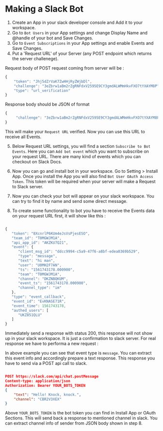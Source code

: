# Making a Slack Bot

1. Create an App in your slack developer console and Add it to your workspace.
2. Go to `Bot Users` in your App settings and change Display Name and @handle of your bot and Save Changes.
3. Go to `Event Subscriptions` in your App settings and enable Events and Save Changes.
4. Put a 'Request URL' of your Server (any POST endpoint which returns the server challenege).

Request body of POST request coming from server will be :


```js
{
    "token": "Jhj5dZrVaK7ZwHHjRyZWjbDl",
    "challenge": "3eZbrw1aBm2rZgRNFdxV2595E9CY3gmdALWMmHkvFXO7tYXAYM8P",
    "type": "url_verification"
}

```

Response body should be JSON of format 

```js
{
     "challenge": "3eZbrw1aBm2rZgRNFdxV2595E9CY3gmdALWMmHkvFXO7tYXAYM8P"
}
```

This will make your `Request URL` verified. Now you can use this URL to receive all Events.

5. Below Request URL settings, you will find a section `Subscribe to Bot Events`. Here you can `Add bot event` which you want to subscribe on your request URL. There are many kind of events which you can checkout on Slack Docs.

6. Now you can go and install bot in your workspace. Go to Setting > Install App. Once you install the App you will also find `Bot User OAuth Access Token`. This token will be required when your server will make a Request to Slack server.

7. Now you can check your bot will appear on your slack workspace. You can try to find it by name and send some direct message.
8. To create some functionality to bot you have to receive the Events data on your request URL first, it will show like this :

```js

{
   "token": "8XcnrlP6KUm4eJsVsPjesESO",
   "team_id": "T0MGWJM1A",
   "api_app_id": "AKZKU7Q21",
   "event": {
      "client_msg_id": "ddcc9994-c5a9-47f6-a8bf-edea0369b529",
      "type": "message",
      "text": "hi man",
      "user": "U0MH2F7AN",
      "ts": "1561743178.000900",
      "team": "T0MGWJM1A",
      "channel": "DKZNBQKUM",
      "event_ts": "1561743178.000900",
      "channel_type": "im"
   },
   "type": "event_callback",
   "event_id": "EvKNASE71R",
   "event_time": 1561743178,
   "authed_users": [
      "UKZ851QLU"
   ]
}

```

Immediately send a response with status 200, this response will not show up in your slack workspace. It is just a confirmation to slack server.
For real response we have to performa a new request :

In above example you can see that event type is `message`. You can extract this event info and accordingly prepare a text response. This response you have to send via a POST api call to slack. 

```json

POST https://slack.com/api/chat.postMessage
Content-type: application/json
Authorization: Bearer YOUR_BOTS_TOKEN
{
    "text": "Hello! Knock, knock.",
    "channel": "CBR2V3XEX"
}

```

Above `YOUR_BOTS_TOKEN` is the bot token you can find in Install App or OAuth Sections. This will send back a response to mentioned channel in slack. You can extract channel info of sender from JSON body shown in step 8.
